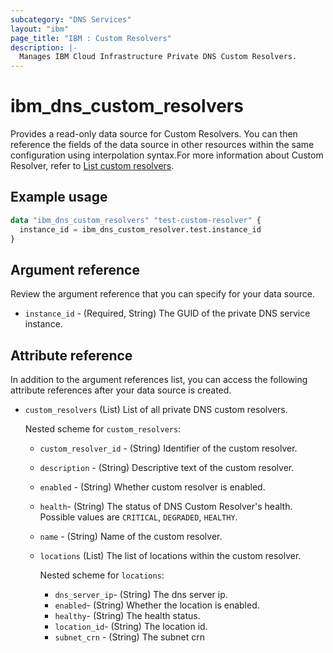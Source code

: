 ```yaml
---
subcategory: "DNS Services"
layout: "ibm"
page_title: "IBM : Custom Resolvers"
description: |-
  Manages IBM Cloud Infrastructure Private DNS Custom Resolvers.
---
```


# ibm_dns_custom_resolvers

Provides a read-only data source for Custom Resolvers. You can then reference the fields of the data source in other resources within the same configuration using interpolation syntax.For more information about Custom Resolver, refer to [List custom resolvers](https://cloud.ibm.com/apidocs/dns-svcs#list-custom-resolvers).


## Example usage

```terraform
data "ibm_dns_custom_resolvers" "test-custom-resolver" {
  instance_id = ibm_dns_custom_resolver.test.instance_id
}
```

## Argument reference
Review the argument reference that you can specify for your data source. 

- `instance_id` - (Required, String) The GUID of the private DNS service instance.

## Attribute reference
In addition to the argument references list, you can access the following attribute references after your data source is created. 

- `custom_resolvers` (List) List of all private DNS custom resolvers.
 
   Nested scheme for `custom_resolvers`:
   - `custom_resolver_id` - (String) Identifier of the  custom resolver.
   - `description` - (String) Descriptive text of the custom resolver.
   - `enabled` - (String) Whether custom resolver is enabled.
   - `health`- (String) The status of DNS Custom Resolver's health. Possible values are `CRITICAL`, `DEGRADED`, `HEALTHY`.
   - `name` - (String) Name of the  custom resolver.
   - `locations` (List) The list of locations within the custom resolver. 
    
      Nested scheme for `locations`:
       - `dns_server_ip`- (String) The dns server ip.
       - `enabled`- (String) Whether the location is enabled.
       - `healthy`- (String) The health status.
       - `location_id`- (String) The location id.
       - `subnet_crn` - (String) The subnet crn
 	 

